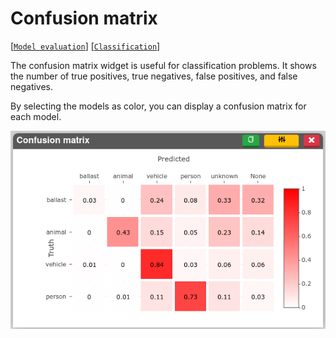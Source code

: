 # Confusion matrix

[[`Model evaluation`](../README.md#model-evaluation)]
[[`Classification`](../README.md#classification)]

The confusion matrix widget is useful for classification problems. It shows the number of true positives, true negatives, false positives, and false negatives.

By selecting the models as color, you can display a confusion matrix for each model.

![](./main.png)

<!-- **How to use the widget** -->

<!-- <img src="./0.png" width="80%"/> -->

